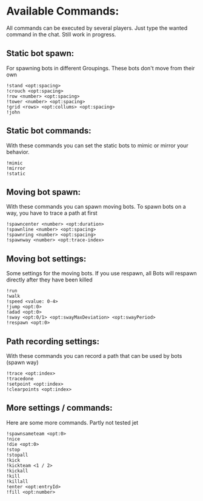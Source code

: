 # Available Commands:

All commands can be executed by several players. Just type the wanted command in the chat. Still work in progress.

## Static bot spawn:

For spawning bots in different Groupings. These bots don't move from their own

    !stand <opt:spacing>
    !crouch <opt:spacing>
    !row <number> <opt:spacing>
    !tower <number> <opt:spacing>
    !grid <rows> <opt:collums> <opt:spacing>
    !john

    
## Static bot commands:

With these commands you can set the static bots to mimic or mirror your behavior.

    !mimic
    !mirror
    !static


## Moving bot spawn:

With these commands you can spawn moving bots. To spawn bots on a way, you have to trace a path at first

    !spawncenter <number> <opt:duration>
    !spawnline <number> <opt:spacing>
    !spawnring <number> <opt:spacing>
    !spawnway <number> <opt:trace-index>
    
    
## Moving bot settings:

Some settings for the moving bots.
If you use respawn, all Bots will respawn directly after they have been killed

    !run
    !walk
    !speed <value: 0-4>
    !jump <opt:0>
    !adad <opt:0>
    !sway <opt:0/1> <opt:swayMaxDeviation> <opt:swayPeriod>
    !respawn <opt:0>


## Path recording settings:

With these commands you can record a path that can be used by bots (spawn way)

    !trace <opt:index>
    !tracedone
    !setpoint <opt:index>
    !clearpoints <opt:index>

## More settings / commands:

Here are some more commands. Partly not tested jet

    !spawnsameteam <opt:0>
    !nice
    !die <opt:0>
    !stop
    !stopall
    !kick
    !kickteam <1 / 2>
    !kickall
    !kill
    !killall
    !enter <opt:entryId>
    !fill <opt:number>
